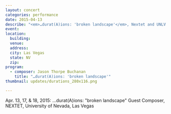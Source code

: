 ```yaml
---
layout: concert
categories: performance
date: 2015-04-13
describe: "<em>…durat(A)ions: 'broken landscape'</em>, Nextet and UNLV Percussion Ensemble April 13, 17, 18."
event:
location:
  building:
  venue:
  address:
  city: Las Vegas
  state: NV
  zip:
program:
  - composer: Jason Thorpe Buchanan
    title: "…durat(A)ions: 'broken landscape'"
thumbnail: updates/durations_280x116.png

---
```


Apr. 13, 17, & 18, 2015: …durat(A)ions: "broken landscape" Guest Composer, NEXTET, University of Nevada, Las Vegas
